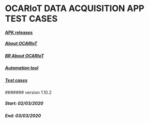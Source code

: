 # OCARIoT DATA ACQUISITION APP TEST CASES

#### [APK releases](https://github.com/ocariot/da-app/releases)
##### [About OCARIoT](https://ocariot.com/)
##### [BR About OCARIoT](https://ocariot.com.br/)
##### [Automation tool](http://appium.io/)

##### [Test cases](https://drive.google.com/open?id=1EyZNdsP-_hjqO7Z2VbGNvgph_VHBmXGoIXOotv4ev3k)

####### version 1.10.2
##### Start: 02/03/2020
##### End: 03/03/2020
